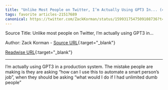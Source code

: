 ```yaml
---
title: "Unlike Most People on Twitter, I’m Actually Using GPT3 In... (427438883)"
tags: favorite articles-21517689
canonical: https://twitter.com/ZackKorman/status/1599317547509108736?t=V4IWAgdBQeobmz5BIdmgUg&s=31
---
```


Source Title: Unlike most people on Twitter, I’m actually using GPT3 in...

Author: Zack Korman - [Source URL](https://twitter.com/ZackKorman/status/1599317547509108736?t=V4IWAgdBQeobmz5BIdmgUg&s=31){:target="_blank"}

[Readwise URL](https://readwise.io/open/427438883){:target="_blank"}

---

I’m actually using GPT3 in a production system. The mistake people are making is they are asking “how can I use this to automate a smart person’s job”, when they should be asking “what would I do if I had unlimited dumb people”
